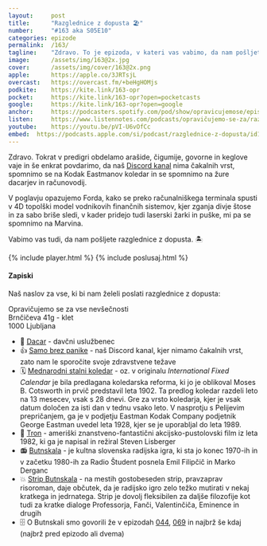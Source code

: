 ```yaml
---
layout: 	post
title:  	"Razglednice z dopusta 🏖️"
number: 	"#163 aka S05E10"
categories:	epizode
permalink:	/163/
tagline: 	"Zdravo. To je epizoda, v kateri vas vabimo, da nam pošljete razglednice z dopusta. Naslov je v zapiskih."
image:		/assets/img/163@2x.jpg
cover:		/assets/img/cover/163@2x.png
apple:		https://apple.co/3JRTsjL
overcast:	https://overcast.fm/+beHgHOMjs
podkite:	https://kite.link/163-opr
pocket:		https://kite.link/163-opr?open=pocketcasts
google:		https://kite.link/163-opr?open=google
anchor:		https://podcasters.spotify.com/pod/show/opravicujemose/episodes/Razglednice-z-dopusta-e26odrq
listen:		https://www.listennotes.com/podcasts/opravičujemo-se-za/razglednice-z-dopusta-fOnz7Xxck5v/embed/
youtube:	https://youtu.be/pVI-U6vOfCc
embed:	https://podcasts.apple.com/si/podcast/razglednice-z-dopusta/id1514750013?i=1000620417700
---
```


Zdravo. Tokrat v predigri obdelamo arašide, čigumije, govorne in keglove vaje in še enkrat povdarimo, da naš [Discord kanal](https://opravicujemo.se/discord/) nima čakalnih vrst, spomnimo se na Kodak Eastmanov koledar in se spomnimo na žure dacarjev in računovodij. 

V poglavju opazujemo Forda, kako se preko računalniškega terminala spusti v 4D topolški model vodnikovih finančnih sistemov, kjer zganja divje štose in za sabo briše sledi, v kader pridejo tudi laserski žarki in puške, mi pa se spomnimo na Marvina. 

Vabimo vas tudi, da nam pošljete razglednice z dopusta. 🏝️

{% include player.html %}
{% include poslusaj.html %}

<!--break-->

#### Zapiski

Naš naslov za vse, ki bi nam želeli poslati razglednice z dopusta:

Opravičujemo se za vse nevšečnosti<br />
Brnčičeva 41g - klet<br />
1000 Ljubljana<br />

- 🧮 [Dacar](https://fran.si/133/sskj2-slovar-slovenskega-knjiznega-jezika-2/4466629/dacar?View=1&Query=dacar) - davčni uslužbenec 
- 👍 [Samo brez panike](https://opravicujemo.se/discord/) - naš Discord kanal, kjer nimamo čakalnih vrst, zato nam le sporočite svoje zdravstvene težave 
- 🗓️ [Mednarodni stalni koledar](https://en.wikipedia.org/wiki/International_Fixed_Calendar) - oz. v originalu *International Fixed Calendar* je bila predlagana koledarska reforma, ki jo je oblikoval Moses B. Cotsworth in prvič predstavil leta 1902. Ta predlog koledar razdeli leto na 13 mesecev, vsak s 28 dnevi. Gre za vrsto koledarja, kjer je vsak datum določen za isti dan v tednu vsako leto. V nasprotju s Pelijevim prepričanjem, ga je v podjetju Eastman Kodak Company podjetnik George Eastman uvedel leta 1928, kjer se je uporabljal do leta 1989. 
- 👾 [Tron](https://en.wikipedia.org/wiki/Tron) -  ameriški znanstveno-fantastični akcijsko-pustolovski film iz leta 1982, ki ga je napisal in režiral Steven Lisberger 
- 📻 [Butnskala](https://sl.wikipedia.org/wiki/Butnskala_(radijska_igra)) - je kultna slovenska radijska igra, ki sta jo konec 1970-ih in v začetku 1980-ih za Radio Študent posnela Emil Filipčič in Marko Derganc 
- 💥 [Strip Butnskala](https://stripi.si/izdelek/butnskala/) - na mestih gostobeseden strip, pravzaprav risoroman, daje občutek, da je radijsko igro zelo težko mutirati v nekaj kratkega in jedrnatega. Strip je dovolj fleksibilen za daljše filozofije kot tudi za kratke dialoge Professorja, Fanči, Valentinčiča, Eminence in drugih 
- 🗄️ O Butnskali smo govorili že v epizodah [044](https://opravicujemo.se/044/), [069](https://opravicujemo.se/069/) in najbrž še kdaj (najbrž pred epizodo ali dvema)